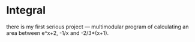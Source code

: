 # Integral
there is my first serious project — multimodular program of calculating an area between e^x+2, -1/x and -2/3*(x+1).
